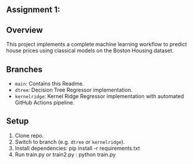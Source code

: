 ## Assignment 1:

## Overview
This project implements a complete machine learning workflow to predict house prices using classical models on the Boston Housing dataset.

## Branches
- `main`: Contains this Readme.
- `dtree`: Decision Tree Regressor implementation.
- `kernelridge`: Kernel Ridge Regressor implementation with automated GitHub Actions pipeline.

## Setup
1. Clone repo.
2. Switch to branch (e.g. `dtree` or `kernelridge`).
3. Install dependencies: pip install -r requirements.txt
4. Run train.py or train2.py : python train.py
